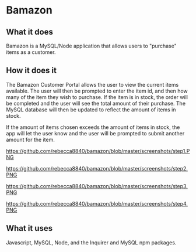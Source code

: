 # Bamazon

## What it does

Bamazon is a MySQL/Node application that allows users to "purchase" items as a customer.

## How it does it 

The Bamazon Customer Portal allows the user to view the current items available. The user will then be prompted to enter the item id, and then how many of the item they wish to purchase. 
If the item is in stock, the order will be completed and the user will see the total amount of their purchase. The MySQL database will then be updated to reflect the amount of items in stock.

If the amount of items chosen exceeds the amount of items in stock, the app will let the user know and the user will be prompted to submit another amount for the item. 

https://github.com/rebecca8840/bamazon/blob/master/screenshots/step1.PNG

https://github.com/rebecca8840/bamazon/blob/master/screenshots/step2.PNG

https://github.com/rebecca8840/bamazon/blob/master/screenshots/step3.PNG

https://github.com/rebecca8840/bamazon/blob/master/screenshots/step4.PNG

## What it uses

Javascript, MySQL, Node, and the Inquirer and MySQL npm packages.